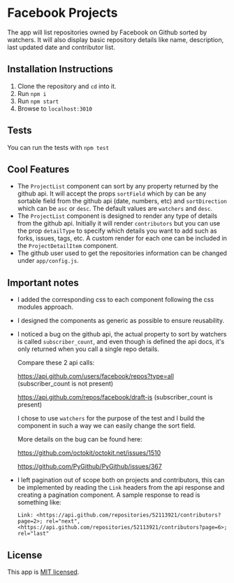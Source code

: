 # Facebook Projects

The app will list repositories owned by Facebook on Github sorted by watchers. It will also display basic repository details like name, description, last updated date and contributor list.

## Installation Instructions
1. Clone the repository and `cd` into it.
2. Run `npm i`
3. Run `npm start`
4. Browse to `localhost:3010`

## Tests
You can run the tests with `npm test`

## Cool Features
- The `ProjectList` component can sort by any property returned by the github api. It will accept the props `sortField` which by can be any sortable field from the github api (date, numbers, etc) and `sortDirection` which can be `asc` or `desc`. The default values are `watchers` and `desc`.
- The `ProjectList` component is designed to render any type of details from the github api. Initially it will render `contributors` but you can use the prop `detailType` to specify which details you want to add such as forks, issues, tags, etc. A custom render for each one can be included in the `ProjectDetailItem` component.
- The github user used to get the repositories information can be changed under `app/config.js`.

## Important notes
- I added the corresponding css to each component following the css modules approach.
- I designed the components as generic as possible to ensure reusability.
- I noticed a bug on the github api, the actual property to sort by watchers is called `subscriber_count`, and even though is defined the api docs, it's only returned when you call a single repo details.

  Compare these 2 api calls:

  https://api.github.com/users/facebook/repos?type=all (subscriber_count is not present)

  https://api.github.com/repos/facebook/draft-js (subscriber_count is present)

  I chose to use `watchers` for the purpose of the test and I build the component in such a way we can easily change the sort field.

  More details on the bug can be found here:

  https://github.com/octokit/octokit.net/issues/1510

  https://github.com/PyGithub/PyGithub/issues/367


- I left pagination out of scope both on projects and contributors, this can be implemented by reading the `Link` headers from the api response and creating a pagination component.
  A sample response to read is something like:

  `Link: <https://api.github.com/repositories/52113921/contributors?page=2>; rel="next", <https://api.github.com/repositories/52113921/contributors?page=6>; rel="last"`

## License
This app is [MIT licensed](/LICENSE).